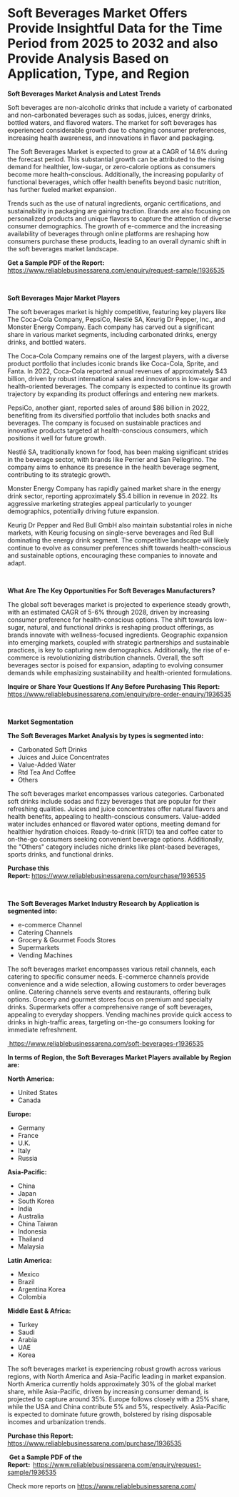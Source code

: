 <p><h1>Soft Beverages Market Offers Provide Insightful Data for the Time Period from 2025 to 2032 and also Provide Analysis Based on Application, Type, and Region</h1></p><p><strong>Soft Beverages Market Analysis and Latest Trends</strong></p>
<p><p>Soft beverages are non-alcoholic drinks that include a variety of carbonated and non-carbonated beverages such as sodas, juices, energy drinks, bottled waters, and flavored waters. The market for soft beverages has experienced considerable growth due to changing consumer preferences, increasing health awareness, and innovations in flavor and packaging.</p><p>The Soft Beverages Market is expected to grow at a CAGR of 14.6% during the forecast period. This substantial growth can be attributed to the rising demand for healthier, low-sugar, or zero-calorie options as consumers become more health-conscious. Additionally, the increasing popularity of functional beverages, which offer health benefits beyond basic nutrition, has further fueled market expansion.</p><p>Trends such as the use of natural ingredients, organic certifications, and sustainability in packaging are gaining traction. Brands are also focusing on personalized products and unique flavors to capture the attention of diverse consumer demographics. The growth of e-commerce and the increasing availability of beverages through online platforms are reshaping how consumers purchase these products, leading to an overall dynamic shift in the soft beverages market landscape.</p></p>
<p><strong>Get a Sample PDF of the Report:&nbsp;</strong> <a href="https://www.reliablebusinessarena.com/enquiry/request-sample/1936535?utm_campaign=2958&utm_medium=2&utm_source=Github&utm_content=ia&utm_term=07042025&utm_id=soft-beverages">https://www.reliablebusinessarena.com/enquiry/request-sample/1936535</a></p>
<p>&nbsp;</p>
<p><strong>Soft Beverages Major Market Players</strong></p>
<p><p>The soft beverages market is highly competitive, featuring key players like The Coca-Cola Company, PepsiCo, Nestlé SA, Keurig Dr Pepper, Inc., and Monster Energy Company. Each company has carved out a significant share in various market segments, including carbonated drinks, energy drinks, and bottled waters.</p><p>The Coca-Cola Company remains one of the largest players, with a diverse product portfolio that includes iconic brands like Coca-Cola, Sprite, and Fanta. In 2022, Coca-Cola reported annual revenues of approximately $43 billion, driven by robust international sales and innovations in low-sugar and health-oriented beverages. The company is expected to continue its growth trajectory by expanding its product offerings and entering new markets.</p><p>PepsiCo, another giant, reported sales of around $86 billion in 2022, benefiting from its diversified portfolio that includes both snacks and beverages. The company is focused on sustainable practices and innovative products targeted at health-conscious consumers, which positions it well for future growth.</p><p>Nestlé SA, traditionally known for food, has been making significant strides in the beverage sector, with brands like Perrier and San Pellegrino. The company aims to enhance its presence in the health beverage segment, contributing to its strategic growth.</p><p>Monster Energy Company has rapidly gained market share in the energy drink sector, reporting approximately $5.4 billion in revenue in 2022. Its aggressive marketing strategies appeal particularly to younger demographics, potentially driving future expansion.</p><p>Keurig Dr Pepper and Red Bull GmbH also maintain substantial roles in niche markets, with Keurig focusing on single-serve beverages and Red Bull dominating the energy drink segment. The competitive landscape will likely continue to evolve as consumer preferences shift towards health-conscious and sustainable options, encouraging these companies to innovate and adapt.</p></p>
<p>&nbsp;</p>
<p><strong>What Are The Key Opportunities For Soft Beverages Manufacturers?</strong></p>
<p><p>The global soft beverages market is projected to experience steady growth, with an estimated CAGR of 5-6% through 2028, driven by increasing consumer preference for health-conscious options. The shift towards low-sugar, natural, and functional drinks is reshaping product offerings, as brands innovate with wellness-focused ingredients. Geographic expansion into emerging markets, coupled with strategic partnerships and sustainable practices, is key to capturing new demographics. Additionally, the rise of e-commerce is revolutionizing distribution channels. Overall, the soft beverages sector is poised for expansion, adapting to evolving consumer demands while emphasizing sustainability and health-oriented formulations.</p></p>
<p><strong>Inquire or Share Your Questions If Any Before Purchasing This Report:</strong> <a href="https://www.reliablebusinessarena.com/enquiry/pre-order-enquiry/1936535?utm_campaign=2958&utm_medium=2&utm_source=Github&utm_content=ia&utm_term=07042025&utm_id=soft-beverages">https://www.reliablebusinessarena.com/enquiry/pre-order-enquiry/1936535</a></p>
<p>&nbsp;</p>
<p><strong>Market Segmentation</strong></p>
<p><strong>The Soft Beverages Market Analysis by types is segmented into:</strong></p>
<p><ul><li>Carbonated Soft Drinks</li><li>Juices and Juice Concentrates</li><li>Value-Added Water</li><li>Rtd Tea And Coffee</li><li>Others</li></ul></p>
<p><p>The soft beverages market encompasses various categories. Carbonated soft drinks include sodas and fizzy beverages that are popular for their refreshing qualities. Juices and juice concentrates offer natural flavors and health benefits, appealing to health-conscious consumers. Value-added water includes enhanced or flavored water options, meeting demand for healthier hydration choices. Ready-to-drink (RTD) tea and coffee cater to on-the-go consumers seeking convenient beverage options. Additionally, the "Others" category includes niche drinks like plant-based beverages, sports drinks, and functional drinks.</p></p>
<p><strong>Purchase this Report:&nbsp;</strong><a href="https://www.reliablebusinessarena.com/purchase/1936535?utm_campaign=2958&utm_medium=2&utm_source=Github&utm_content=ia&utm_term=07042025&utm_id=soft-beverages">https://www.reliablebusinessarena.com/purchase/1936535</a></p>
<p>&nbsp;</p>
<p><strong>The Soft Beverages Market Industry Research by Application is segmented into:</strong></p>
<p><ul><li>e-commerce Channel</li><li>Catering Channels</li><li>Grocery & Gourmet Foods Stores</li><li>Supermarkets</li><li>Vending Machines</li></ul></p>
<p><p>The soft beverages market encompasses various retail channels, each catering to specific consumer needs. E-commerce channels provide convenience and a wide selection, allowing customers to order beverages online. Catering channels serve events and restaurants, offering bulk options. Grocery and gourmet stores focus on premium and specialty drinks. Supermarkets offer a comprehensive range of soft beverages, appealing to everyday shoppers. Vending machines provide quick access to drinks in high-traffic areas, targeting on-the-go consumers looking for immediate refreshment.</p></p>
<p><a href="https://www.reliablebusinessarena.com/soft-beverages-r1936535?utm_campaign=2958&utm_medium=2&utm_source=Github&utm_content=ia&utm_term=07042025&utm_id=soft-beverages">&nbsp;https://www.reliablebusinessarena.com/soft-beverages-r1936535</a></p>
<p><strong>In terms of Region, the Soft Beverages Market Players available by Region are:</strong></p>
<p>
    <p> <strong> North America: </strong>
        <ul>
            <li>United States</li>
            <li>Canada</li>
        </ul>
        </p> 
    <p> <strong> Europe: </strong>
        <ul>
            <li>Germany</li>
            <li>France</li>
            <li>U.K.</li>
            <li>Italy</li>
            <li>Russia</li>
        </ul>
        </p> 
    <p> <strong> Asia-Pacific: </strong>
        <ul>
            <li>China</li>
            <li>Japan</li>
            <li>South Korea</li>
            <li>India</li>
            <li>Australia</li>
            <li>China Taiwan</li>
            <li>Indonesia</li>
            <li>Thailand</li>
            <li>Malaysia</li>
        </ul>
        </p> 
    <p> <strong> Latin America: </strong>
        <ul>
            <li>Mexico</li>
            <li>Brazil</li>
            <li>Argentina Korea</li>
            <li>Colombia</li>
        </ul>
        </p> 
    <p> <strong> Middle East & Africa: </strong>
        <ul>
            <li>Turkey</li>
            <li>Saudi</li>
            <li>Arabia</li>
            <li>UAE</li>
            <li>Korea</li>
        </ul>
    </p>
    </p>
<p><p>The soft beverages market is experiencing robust growth across various regions, with North America and Asia-Pacific leading in market expansion. North America currently holds approximately 30% of the global market share, while Asia-Pacific, driven by increasing consumer demand, is projected to capture around 35%. Europe follows closely with a 25% share, while the USA and China contribute 5% and 5%, respectively. Asia-Pacific is expected to dominate future growth, bolstered by rising disposable incomes and urbanization trends.</p></p>
<p><strong>Purchase this Report: </strong><a href="https://www.reliablebusinessarena.com/purchase/1936535?utm_campaign=2958&utm_medium=2&utm_source=Github&utm_content=ia&utm_term=07042025&utm_id=soft-beverages">https://www.reliablebusinessarena.com/purchase/1936535</a></p>
<p>&nbsp;<strong>Get a Sample PDF of the Report:&nbsp;&nbsp;</strong><a href="https://www.reliablebusinessarena.com/enquiry/request-sample/1936535?utm_campaign=2958&utm_medium=2&utm_source=Github&utm_content=ia&utm_term=07042025&utm_id=soft-beverages">https://www.reliablebusinessarena.com/enquiry/request-sample/1936535</a></p>
<p><strong></strong></p>
<p>Check more reports on <a href="https://www.reliablebusinessarena.com/?utm_campaign=2958&utm_medium=2&utm_source=Github&utm_content=ia&utm_term=07042025&utm_id=soft-beverages">https://www.reliablebusinessarena.com/</a></p>